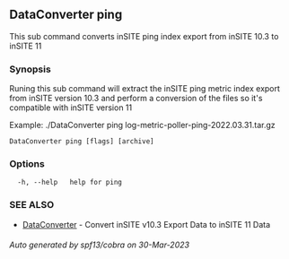 ## DataConverter ping

This sub command converts inSITE ping index export from inSITE 10.3 to inSITE 11

### Synopsis

Runing this sub command will extract the inSITE ping metric index export from inSITE version 10.3 and perform a conversion of the files so it's compatible with inSITE version 11
  
  Example: ./DataConverter ping log-metric-poller-ping-2022.03.31.tar.gz
	

```
DataConverter ping [flags] [archive]
```

### Options

```
  -h, --help   help for ping
```

### SEE ALSO

* [DataConverter](DataConverter.md)	 - Convert inSITE v10.3 Export Data to inSITE 11 Data

###### Auto generated by spf13/cobra on 30-Mar-2023
